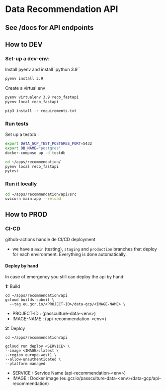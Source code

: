 # Data Recommendation API 

## See <uri-api>/docs for API endpoints


## How to DEV

### Set-up a dev-env: 

Install pyenv and install `python 3.9``

```sh
pyenv install 3.9
```

Create a virtual env
```sh 
pyenv virtualenv 3.9 reco_fastapi
pyenv local reco_fastapi
```

```sh 
pip3 install -r requirements.txt
```

### Run tests


Set up a testdb :
```sh
export DATA_GCP_TEST_POSTGRES_PORT=5432
export DB_NAME="postgres"
docker-compose up -d testdb  
```
```sh
cd ~/apps/recommendation/
pyenv local reco_fastapi
pytest
```

### Run it locally

```sh
cd ~/apps/recommendation/api/src
uvicorn main:app --reload
```

## How to PROD

### CI-CD
 
github-actions handle de CI/CD deployment

- we have a `main` (testing), `staging` and `production` branches that deploy for each environment. Everything is done automatically.

#### Deploy by hand

In case of emergency you still can deploy the api by hand: 


**1:** Build

```
cd ~/apps/recommendation/api
gcloud builds submit \
  --tag eu.gcr.io/<PROJECT-ID>/data-gcp/<IMAGE-NAME> \

```
- PROJECT-ID : (passculture-data-\<env>)
- IMAGE-NAME : (api-recommendation-\<env>)

**2:** Deploy

```
cd ~/apps/recommendation/api

gcloud run deploy <SERVICE> \
--image <IMAGE>:latest \
--region europe-west1 \
--allow-unauthenticated \
--platform managed

```
- SERVICE : Service Name (api-recommendation-\<env>)
- IMAGE : Docker image (eu.gcr.io/passculture-data-\<env>/data-gcp/api-recommendation)
